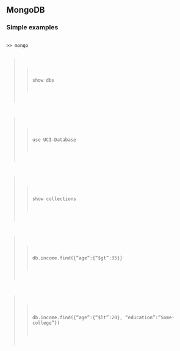 <h2> MongoDB </h2>
<h3> Simple examples</h3>
<code>
>> mongo

>> show dbs

>> use UCI-Database

>> show collections

>> db.income.find({“age”:{“$gt”:35}}

>> db.income.find({“age”:{“$lt”:20}, “education”:”Some-college”})

</code>
